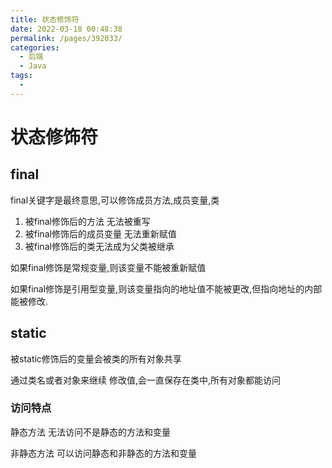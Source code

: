 ```yaml
---
title: 状态修饰符
date: 2022-03-18 00:48:38
permalink: /pages/392033/
categories:
  - 后端
  - Java
tags:
  - 
---
```

# 状态修饰符

## final

final关键字是最终意思,可以修饰成员方法,成员变量,类



1. 被final修饰后的方法 无法被重写
2. 被final修饰后的成员变量 无法重新赋值
3. 被final修饰后的类无法成为父类被继承



如果final修饰是常规变量,则该变量不能被重新赋值

如果final修饰是引用型变量,则该变量指向的地址值不能被更改,但指向地址的内部能被修改.



## static

被static修饰后的变量会被类的所有对象共享

通过类名或者对象来继续 修改值,会一直保存在类中,所有对象都能访问



### 访问特点

静态方法  无法访问不是静态的方法和变量

非静态方法 可以访问静态和非静态的方法和变量






